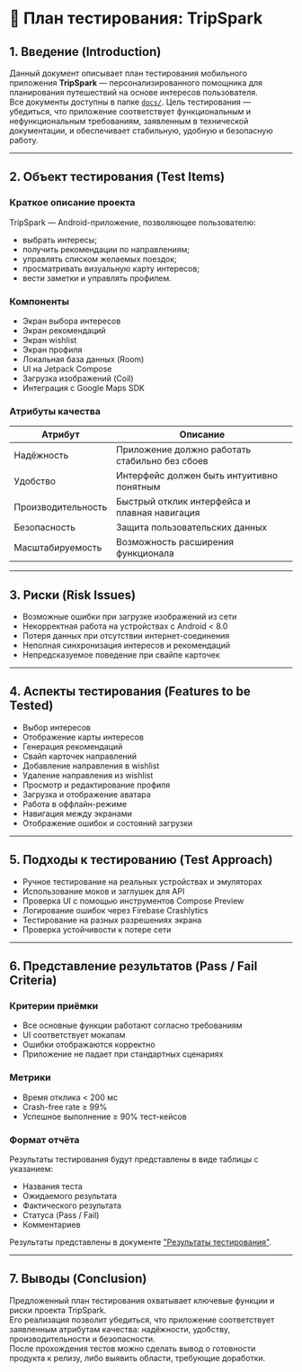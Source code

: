 # 🧪 План тестирования: TripSpark

## 1. Введение (Introduction)

Данный документ описывает план тестирования мобильного приложения **TripSpark** — персонализированного помощника для планирования путешествий на основе интересов пользователя.  
Все документы доступны в папке [`docs/`](requirements_document_rus.md).
Цель тестирования — убедиться, что приложение соответствует функциональным и нефункциональным требованиям, заявленным в технической документации, и обеспечивает стабильную, удобную и безопасную работу.

---

## 2. Объект тестирования (Test Items)

### Краткое описание проекта

TripSpark — Android-приложение, позволяющее пользователю:

- выбрать интересы;
- получить рекомендации по направлениям;
- управлять списком желаемых поездок;
- просматривать визуальную карту интересов;
- вести заметки и управлять профилем.

### Компоненты

- Экран выбора интересов  
- Экран рекомендаций  
- Экран wishlist  
- Экран профиля  
- Локальная база данных (Room)  
- UI на Jetpack Compose  
- Загрузка изображений (Coil)  
- Интеграция с Google Maps SDK  

### Атрибуты качества

| Атрибут         | Описание                                      |
|-----------------|-----------------------------------------------|
| Надёжность      | Приложение должно работать стабильно без сбоев |
| Удобство        | Интерфейс должен быть интуитивно понятным     |
| Производительность | Быстрый отклик интерфейса и плавная навигация |
| Безопасность    | Защита пользовательских данных                |
| Масштабируемость| Возможность расширения функционала            |

---

## 3. Риски (Risk Issues)

- Возможные ошибки при загрузке изображений из сети  
- Некорректная работа на устройствах с Android < 8.0  
- Потеря данных при отсутствии интернет-соединения  
- Неполная синхронизация интересов и рекомендаций  
- Непредсказуемое поведение при свайпе карточек  

---

## 4. Аспекты тестирования (Features to be Tested)

- Выбор интересов  
- Отображение карты интересов  
- Генерация рекомендаций  
- Свайп карточек направлений  
- Добавление направления в wishlist  
- Удаление направления из wishlist  
- Просмотр и редактирование профиля  
- Загрузка и отображение аватара  
- Работа в оффлайн-режиме  
- Навигация между экранами  
- Отображение ошибок и состояний загрузки  

---

## 5. Подходы к тестированию (Test Approach)

- Ручное тестирование на реальных устройствах и эмуляторах  
- Использование моков и заглушек для API  
- Проверка UI с помощью инструментов Compose Preview  
- Логирование ошибок через Firebase Crashlytics  
- Тестирование на разных разрешениях экрана  
- Проверка устойчивости к потере сети  

---

## 6. Представление результатов (Pass / Fail Criteria)

### Критерии приёмки

- Все основные функции работают согласно требованиям  
- UI соответствует мокапам  
- Ошибки отображаются корректно  
- Приложение не падает при стандартных сценариях  

### Метрики

- Время отклика < 200 мс  
- Crash-free rate ≥ 99%  
- Успешное выполнение ≥ 90% тест-кейсов  

### Формат отчёта

Результаты тестирования будут представлены в виде таблицы с указанием:

- Названия теста  
- Ожидаемого результата  
- Фактического результата  
- Статуса (Pass / Fail)  
- Комментариев  

Результаты представлены  в документе ["Результаты тестирования"](test_case.md).

---

## 7. Выводы (Conclusion)

Предложенный план тестирования охватывает ключевые функции и риски проекта TripSpark.  
Его реализация позволит убедиться, что приложение соответствует заявленным атрибутам качества: надёжности, удобству, производительности и безопасности.  
После прохождения тестов можно сделать вывод о готовности продукта к релизу, либо выявить области, требующие доработки.

